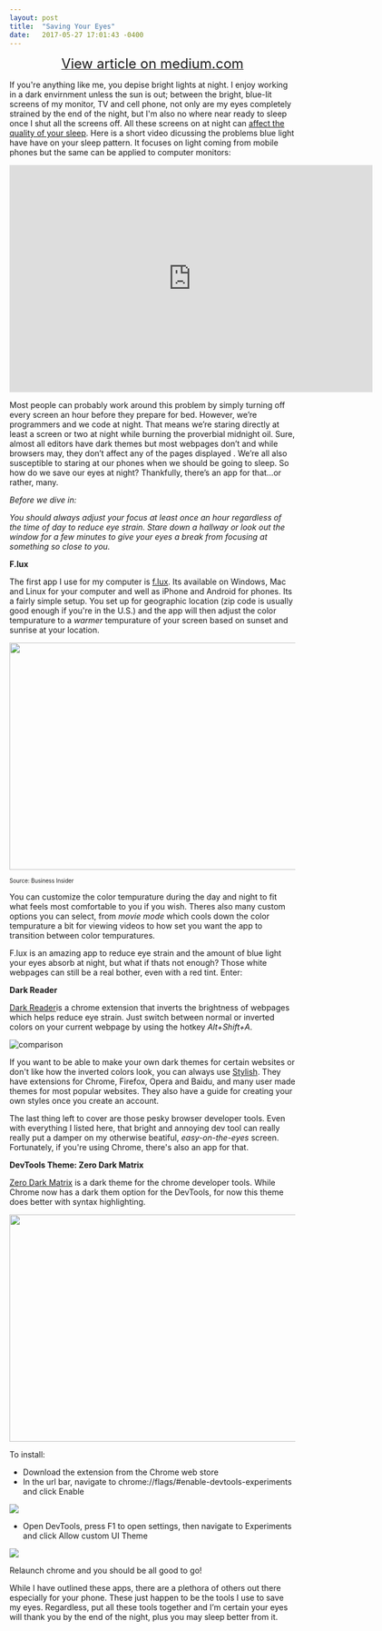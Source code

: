 ```yaml
---
layout: post
title:  "Saving Your Eyes"
date:   2017-05-27 17:01:43 -0400
---
```


<center><a href="https://medium.com/@j.onCoding/saving-your-eyes-b6c06872240e"><font size="+2">View article on medium.com</font></a></center>

If you're anything like me, you depise bright lights at night.  I enjoy working in a dark envirnment unless the sun is out; between the bright, blue-lit screens of my monitor, TV and cell phone, not only are my eyes completely strained by the end of the night, but I'm also no where near ready to sleep once I shut all the screens off.  All these screens on at night can [affect the quality of your sleep](http://www.health.harvard.edu/staying-healthy/blue-light-has-a-dark-side).  Here is a short video dicussing the problems blue light have have on your sleep pattern.  It focuses on light coming from mobile phones but the same can be applied to computer monitors:

<iframe width="640" height="400" src="https://www.youtube.com/embed/_1V0rDSTC9I" frameborder="0" allowfullscreen></iframe>

Most people can probably work around this problem by simply turning off every screen an hour before they prepare for bed. However, we’re programmers and we code at night. That means we’re staring directly at least a screen or two at night while burning the proverbial midnight oil. Sure, almost all editors have dark themes but most webpages don’t and while browsers may, they don’t affect any of the pages displayed . We’re all also susceptible to staring at our phones when we should be going to sleep. So how do we save our eyes at night? Thankfully, there’s an app for that…or rather, many.

_Before we dive in:_ 

_You should always adjust your focus at least once an hour regardless of the time of day to reduce eye strain. Stare down a hallway or look out the window for a few minutes to give your eyes a break from focusing at something so close to you._

**F.lux**

The first app I use for my computer is [f.lux](https://justgetflux.com/).  Its available on Windows, Mac and Linux for your computer and well as iPhone and Android for phones.  Its a fairly simple setup.  You set up for geographic location (zip code is usually good enough if you're in the U.S.) and the app will then adjust the color tempurature to a _warmer_ tempurature of your screen based on sunset and sunrise at your location.

<img src="https://static4.businessinsider.com/image/5630c4d9dd089559228b45c6-1200-600/flux-side-by-side.jpg" height="400" width="640">

<sub><sup>Source: Business Insider</sup></sub>

You can customize the color tempurature during the day and night to fit what feels most comfortable to you if you wish.  Theres also many custom options you can select, from _movie mode_ which cools down the color tempurature a bit for viewing videos to how set you want the app to transition between color tempuratures.

F.lux is an amazing app to reduce eye strain and the amount of blue light your eyes absorb at night, but what if thats not enough?  Those white webpages can still be a real bother, even with a red tint. Enter:

**Dark Reader**

[Dark Reader](https://chrome.google.com/webstore/detail/dark-reader/eimadpbcbfnmbkopoojfekhnkhdbieeh)is a chrome extension that inverts the brightness of webpages which helps reduce eye strain. Just switch between normal or inverted colors on your current webpage by using the hotkey _Alt+Shift+A_.

![comparison](https://raw.githubusercontent.com/alexanderby/darkreader/master/promo/screenshots/screenshot_filter.png)

If you want to be able to make your own dark themes for certain websites or don't like how the inverted colors look, you can always use [Stylish](https://userstyles.org/).  They have extensions for Chrome, Firefox, Opera and Baidu, and many user made themes for most popular websites.  They also have a guide for creating your own styles once you create an account.

The last thing left to cover are those pesky browser developer tools.  Even with everything I listed here, that bright and annoying dev tool can really really put a damper on my otherwise beatiful, _easy-on-the-eyes_ screen.  Fortunately, if you're using Chrome, there's also an app for that.

**DevTools Theme: Zero Dark Matrix**

[Zero Dark Matrix](https://chrome.google.com/webstore/detail/devtools-theme-zero-dark/bomhdjeadceaggdgfoefmpeafkjhegbo) is a dark theme for the chrome developer tools. While Chrome now has a dark them option for the DevTools, for now this theme does better with syntax highlighting.

<img src="https://lh3.googleusercontent.com/pQA3LW_Y96N2Kxrycs1d0SDI6eZ788OSV4v9cH4fQJlr0wQlNLfut-ANt0UEPw_IjKZTaR4Pp1M=s640-h400-e365-rw" height="400" width="640">

To install: 

* Download the extension from the Chrome web store
* In the url bar, navigate to chrome://flags/#enable-devtools-experiments and click Enable

<img src="https://cdn-images-1.medium.com/max/800/1*zVAiOwuXjawpJGdXVFGeDg.png">

* Open DevTools, press F1 to open settings, then navigate to Experiments and click Allow custom UI Theme

<img src="https://cdn-images-1.medium.com/max/800/1*WAhHOYd4cs-gY8cyawtgAA.png">

Relaunch chrome and you should be all good to go!

While I have outlined these apps, there are a plethora of others out there especially for your phone. These just happen to be the tools I use to save my eyes. Regardless, put all these tools together and I’m certain your eyes will thank you by the end of the night, plus you may sleep better from it.



